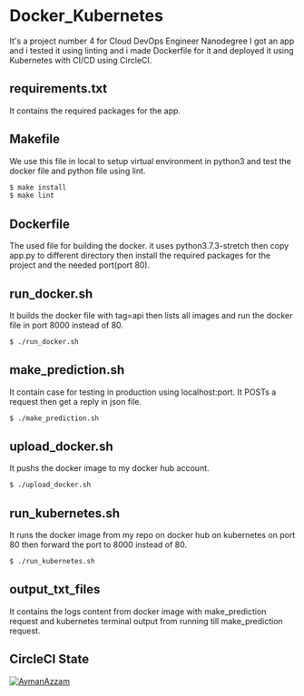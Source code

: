 # Docker_Kubernetes
It's a project number 4 for Cloud DevOps Engineer Nanodegree  I got an app and i tested it using linting and i made Dockerfile for it and deployed it using Kubernetes with CI/CD using CircleCI.

## requirements.txt
It contains the required packages for the app.

## Makefile
We use this file in local to setup virtual environment in python3 and test the docker file and python file using lint.
```sh
$ make install
$ make lint
```

## Dockerfile
The used file for building the docker. it uses python3.7.3-stretch then copy app.py to different directory then install the required packages for the project and the needed port(port 80).

## run_docker.sh
It builds the docker file with tag=api then lists all images and run the docker file in port 8000 instead of 80.
```sh
$ ./run_docker.sh
```

## make_prediction.sh
It contain case for testing in production using localhost:port. It POSTs a request then get a reply in json file.
```sh
$ ./make_prediction.sh
```

## upload_docker.sh
It pushs the docker image to my docker hub account.
```sh
$ ./upload_docker.sh
```

## run_kubernetes.sh
It runs the docker image from my repo on docker hub on kubernetes on port 80 then forward the port to 8000 instead of 80. 
```sh
$ ./run_kubernetes.sh
```

## output_txt_files
It contains the logs content from docker image with make_prediction request and kubernetes terminal output from running till make_prediction request.

## CircleCI State
[![AymanAzzam](https://circleci.com/gh/AymanAzzam/Docker_Kubernetes.svg?style=svg)](https://app.circleci.com/pipelines/github/AymanAzzam/Docker_Kubernetes)
